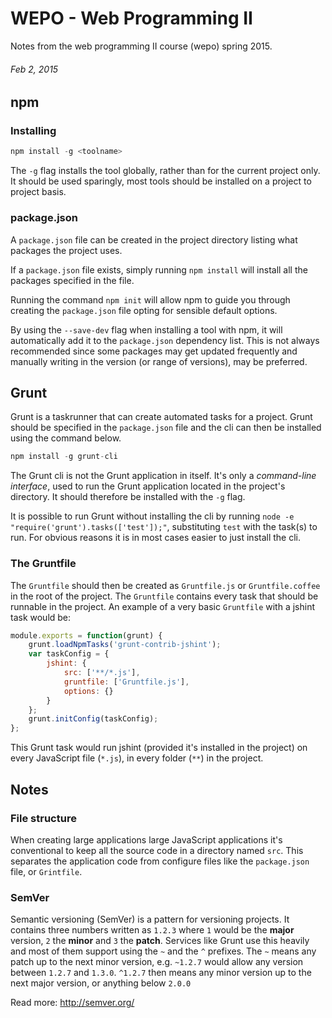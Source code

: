WEPO - Web Programming II
====
Notes from the web programming II course (wepo) spring 2015.

###### Feb 2, 2015

## npm
### Installing
``` javascript
npm install -g <toolname>
```
The `-g` flag installs the tool globally, rather than for the current project only. It should be used sparingly, most tools should be installed on a project to project basis.

### package.json

A `package.json` file can be created in the project directory listing what packages the project uses.

If a `package.json` file exists, simply running `npm install` will install all the packages specified in the file.

Running the command `npm init` will allow npm to guide you through creating the `package.json` file opting for sensible default options.

By using the `--save-dev` flag when installing a tool with npm, it will automatically add it to the `package.json` dependency list. This is not always recommended since some packages may get updated frequently and manually writing in the version (or range of versions), may be preferred.


## Grunt
Grunt is a taskrunner that can create automated tasks for a project. Grunt should be specified in the `package.json` file and the cli can then be installed using the command below.
``` javascript
npm install -g grunt-cli
```
The Grunt cli is not the Grunt application in itself. It's only a *command-line interface*, used to run the Grunt application located in the project's directory. It should therefore be installed with the `-g` flag.

It is possible to run Grunt without installing the cli by running `node -e "require('grunt').tasks(['test']);"`, substituting `test` with the task(s) to run. For obvious reasons it is in most cases easier to just install the cli.

### The Gruntfile
The `Gruntfile` should then be created as `Gruntfile.js` or `Gruntfile.coffee` in the root of the project. The `Gruntfile` contains every task that should be runnable in the project. An example of a very basic `Gruntfile` with a jshint task would be:
``` javascript
module.exports = function(grunt) {
    grunt.loadNpmTasks('grunt-contrib-jshint');
    var taskConfig = {
        jshint: {
            src: ['**/*.js'],
            gruntfile: ['Gruntfile.js'],
            options: {}
        }
    };
    grunt.initConfig(taskConfig);
};
```
This Grunt task would run jshint (provided it's installed in the project) on every JavaScript file (`*.js`), in every folder (`**`) in the project.

## Notes
### File structure
When creating large applications large JavaScript applications it's conventional to keep all the source code in a directory named `src`. This separates the application code from configure files like the `package.json` file, or `Grintfile`.

### SemVer
Semantic versioning (SemVer) is a pattern for versioning projects. It contains three numbers written as `1.2.3` where `1` would be the **major** version, `2` the **minor** and `3` the **patch**. Services like Grunt use this heavily and most of them support using the `~` and the `^` prefixes. The `~` means any patch up to the next minor version, e.g. `~1.2.7` would allow any version between `1.2.7` and `1.3.0`. `^1.2.7` then means any minor version up to the next major version, or anything below `2.0.0`

Read more: http://semver.org/
